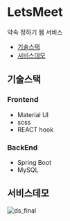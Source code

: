 # LetsMeet
약속 정하기 웹 서비스 

* [기술스택](#기술스택)
* [서비스데모](#서비스데모)

## 기술스택
### Frontend
- Material UI
- scss 
- REACT hook

### BackEnd
- Spring Boot
- MySQL


## 서비스데모
![ds_final](https://user-images.githubusercontent.com/37998734/112779783-718ac480-9082-11eb-83a6-7ace3c9c0d25.PNG)

